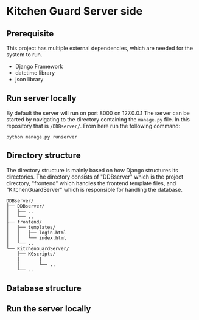 # Kitchen Guard Server side

## Prerequisite
This project has multiple external dependencies, which are needed for the system to run. 
- Django Framework
- datetime library
- json library

## Run server locally 
By default the server will run on port 8000 on 127.0.0.1
The server can be started by navigating to the directory containing the `manage.py` file. 
In this repository that is `/DDBserver/`.
From here run the following command:
```
python manage.py runserver
```


## Directory structure
The directory structure is mainly based on how Django structures its directories. The directory consists of "DDBserver" which is the project directory, "frontend" which handles the frontend template files, and "KitchenGuardServer" which is responsible for handling the database. 
```
DDBserver/
├── DDBserver/
│   ├── ..
│   └── ..
├── frontend/
│   ├── templates/
│   │   ├── login.html
│   │   └── index.html
│   └── ..
└── KitchenGuardServer/
    ├── KGscripts/
    |       |
    │       └── .. 
    └── ..
```

## Database structure


## Run the server locally 
